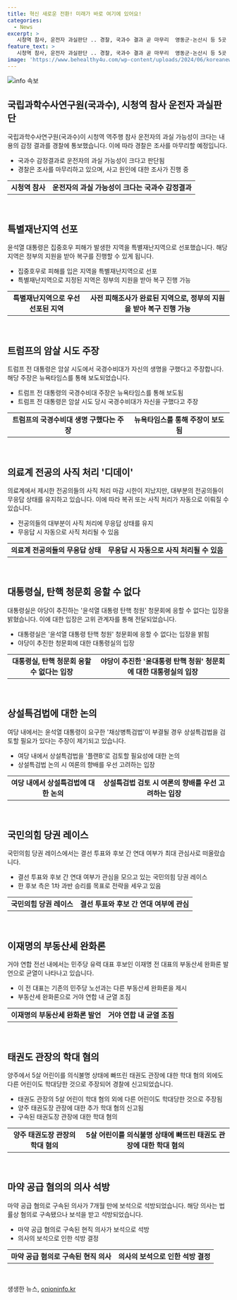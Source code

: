 ```yaml
---
title: 혁신 새로운 전환! 미래가 바로 여기에 있어요!
categories:
  - News
excerpt: >
   시청역 참사, 운전자 과실판단 .. 경찰, 국과수 결과 곧 마무리  영동군·논산시 등 5곳 특별재난지역 선포.. 추가조사 진행  트럼프, 대통령 시절 암살 시도 이유 공개  전공의들 사직 마감일에도 무응답..복귀 조짐 없어  대통령실 탄핵 청문회 응할 수 없다 입장  상설특검 플랜B 거론..여론 관심 집중  국민의힘 당권 레이스..한동훈은 과반승 목표  더불어민주당 내 이재명 발언에 반발..균열 조짐  양주 태권도 관장, 다른 어린이도 학대 혐의로 고발  이선균 협박한 유흥업소 실장에게 마약을 공급한 의사 석방
feature_text: >
   시청역 참사, 운전자 과실판단 .. 경찰, 국과수 결과 곧 마무리  영동군·논산시 등 5곳 특별재난지역 선포.. 추가조사 진행  트럼프, 대통령 시절 암살 시도 이유 공개  전공의들 사직 마감일에도 무응답..복귀 조짐 없어  대통령실 탄핵 청문회 응할 수 없다 입장  상설특검 플랜B 거론..여론 관심 집중  국민의힘 당권 레이스..한동훈은 과반승 목표  더불어민주당 내 이재명 발언에 반발..균열 조짐  양주 태권도 관장, 다른 어린이도 학대 혐의로 고발  이선균 협박한 유흥업소 실장에게 마약을 공급한 의사 석방
image: 'https://www.behealthy4u.com/wp-content/uploads/2024/06/koreanews.jpg'
---
```


<p><img src="https://www.behealthy4u.com/wp-content/uploads/2024/06/koreanews.jpg" alt="info 속보" /></p>

<h2 data-ke-size="size26">국립과학수사연구원(국과수), 시청역 참사 운전자 과실판단</h2>

<p data-ke-size="size16">국립과학수사연구원(국과수)이 시청역 역주행 참사 운전자의 과실 가능성이 크다는 내용의 감정 결과를 경찰에 통보했습니다. 이에 따라 경찰은 조사를 마무리할 예정입니다.</p>

<ul>
    <li>국과수 감정결과로 운전자의 과실 가능성이 크다고 판단됨</li>
    <li>경찰은 조사를 마무리하고 있으며, 사고 원인에 대한 조사가 진행 중</li>
</ul>

<table>
    <tr>
        <td style="text-align: center; height: 17px;"><b>시청역 참사</b></td>
        <td style="text-align: center; height: 17px;"><b>운전자의 과실 가능성이 크다는 국과수 감정결과</b></td>
    </tr>
</table>

<p data-ke-size="size16">&nbsp;</p>

<h2 data-ke-size="size26">특별재난지역 선포</h2>

<p data-ke-size="size16">윤석열 대통령은 집중호우 피해가 발생한 지역을 특별재난지역으로 선포했습니다. 해당 지역은 정부의 지원을 받아 복구를 진행할 수 있게 됩니다.</p>

<ul>
    <li>집중호우로 피해를 입은 지역을 특별재난지역으로 선포</li>
    <li>특별재난지역으로 지정된 지역은 정부의 지원을 받아 복구 진행 가능</li>
</ul>

<table>
    <tr>
        <td style="text-align: center; height: 17px;"><b>특별재난지역으로 우선 선포된 지역</b></td>
        <td style="text-align: center; height: 17px;"><b>사전 피해조사가 완료된 지역으로, 정부의 지원을 받아 복구 진행 가능</b></td>
    </tr>
</table>

<p data-ke-size="size16">&nbsp;</p>

<h2 data-ke-size="size26">트럼프의 암살 시도 주장</h2>

<p data-ke-size="size16">트럼프 전 대통령은 암살 시도에서 국경수비대가 자신의 생명을 구했다고 주장합니다. 해당 주장은 뉴욕타임스를 통해 보도되었습니다.</p>

<ul>
    <li>트럼프 전 대통령의 국경수비대 주장은 뉴욕타임스를 통해 보도됨</li>
    <li>트럼프 전 대통령은 암살 시도 당시 국경수비대가 자신을 구했다고 주장</li>
</ul>

<table>
    <tr>
        <td style="text-align: center; height: 17px;"><b>트럼프의 국경수비대 생명 구했다는 주장</b></td>
        <td style="text-align: center; height: 17px;"><b>뉴욕타임스를 통해 주장이 보도됨</b></td>
    </tr>
</table>

<p data-ke-size="size16">&nbsp;</p>

<h2 data-ke-size="size26">의료계 전공의 사직 처리 '디데이'</h2>

<p data-ke-size="size16">의료계에서 제시한 전공의들의 사직 처리 마감 시한이 지났지만, 대부분의 전공의들이 무응답 상태를 유지하고 있습니다. 이에 따라 복귀 또는 사직 처리가 자동으로 이뤄질 수 있습니다.</p>

<ul>
    <li>전공의들의 대부분이 사직 처리에 무응답 상태를 유지</li>
    <li>무응답 시 자동으로 사직 처리될 수 있음</li>
</ul>

<table>
    <tr>
        <td style="text-align: center; height: 17px;"><b>의료계 전공의들의 무응답 상태</b></td>
        <td style="text-align: center; height: 17px;"><b>무응답 시 자동으로 사직 처리될 수 있음</b></td>
    </tr>
</table>

<p data-ke-size="size16">&nbsp;</p>

<h2 data-ke-size="size26">대통령실, 탄핵 청문회 응할 수 없다</h2>

<p data-ke-size="size16">대통령실은 야당이 추진하는 '윤석열 대통령 탄핵 청원' 청문회에 응할 수 없다는 입장을 밝혔습니다. 이에 대한 입장은 고위 관계자를 통해 전달되었습니다.</p>

<ul>
    <li>대통령실은 '윤석열 대통령 탄핵 청원' 청문회에 응할 수 없다는 입장을 밝힘</li>
    <li>야당이 추진한 청문회에 대한 대통령실의 입장</li>
</ul>

<table>
    <tr>
        <td style="text-align: center; height: 17px;"><b>대통령실, 탄핵 청문회 응할 수 없다는 입장</b></td>
        <td style="text-align: center; height: 17px;"><b>야당이 추진한 '윤대통령 탄핵 청원' 청문회에 대한 대통령실의 입장</b></td>
    </tr>
</table>

<p data-ke-size="size16">&nbsp;</p>

<h2 data-ke-size="size26">상설특검법에 대한 논의</h2>

<p data-ke-size="size16">여당 내에서는 윤석열 대통령이 요구한 '채상병특검법'이 부결될 경우 상설특검법을 검토할 필요가 있다는 주장이 제기되고 있습니다.</p>

<ul>
    <li>여당 내에서 상설특검법을 '플랜B'로 검토할 필요성에 대한 논의</li>
    <li>상설특검법 논의 시 여론의 향배를 우선 고려하는 입장</li>
</ul>

<table>
    <tr>
        <td style="text-align: center; height: 17px;"><b>여당 내에서 상설특검법에 대한 논의</b></td>
        <td style="text-align: center; height: 17px;"><b>상설특검법 검토 시 여론의 향배를 우선 고려하는 입장</b></td>
    </tr>
</table>

<p data-ke-size="size16">&nbsp;</p>

<h2 data-ke-size="size26">국민의힘 당권 레이스</h2>

<p data-ke-size="size16">국민의힘 당권 레이스에서는 결선 투표와 후보 간 연대 여부가 최대 관심사로 떠올랐습니다.</p>

<ul>
    <li>결선 투표와 후보 간 연대 여부가 관심을 모으고 있는 국민의힘 당권 레이스</li>
    <li>한 후보 측은 1차 과반 승리를 목표로 전략을 세우고 있음</li>
</ul>

<table>
    <tr>
        <td style="text-align: center; height: 17px;"><b>국민의힘 당권 레이스</b></td>
        <td style="text-align: center; height: 17px;"><b>결선 투표와 후보 간 연대 여부에 관심</b></td>
    </tr>
</table>

<p data-ke-size="size16">&nbsp;</p>

<h2 data-ke-size="size26">이재명의 부동산세 완화론</h2>

<p data-ke-size="size16">거야 연합 전선 내에서는 민주당 유력 대표 후보인 이재명 전 대표의 부동산세 완화론 발언으로 균열이 나타나고 있습니다.</p>

<ul>
    <li>이 전 대표는 기존의 민주당 노선과는 다른 부동산세 완화론을 제시</li>
    <li>부동산세 완화론으로 거야 연합 내 균열 조짐</li>
</ul>

<table>
    <tr>
        <td style="text-align: center; height: 17px;"><b>이재명의 부동산세 완화론 발언</b></td>
        <td style="text-align: center; height: 17px;"><b>거야 연합 내 균열 조짐</b></td>
    </tr>
</table>

<p data-ke-size="size16">&nbsp;</p>

<h2 data-ke-size="size26">태권도 관장의 학대 혐의</h2>

<p data-ke-size="size16">양주에서 5살 어린이를 의식불명 상태에 빠뜨린 태권도 관장에 대한 학대 혐의 외에도 다른 어린이도 학대당한 것으로 주장되어 경찰에 신고되었습니다.</p>

<ul>
    <li>태권도 관장의 5살 어린이 학대 혐의 외에 다른 어린이도 학대당한 것으로 주장됨</li>
    <li>양주 태권도장 관장에 대한 추가 학대 혐의 신고됨</li>
    <li>구속된 태권도장 관장에 대한 학대 혐의</li>
</ul>

<table>
    <tr>
        <td style="text-align: center; height: 17px;"><b>양주 태권도장 관장의 학대 혐의</b></td>
        <td style="text-align: center; height: 17px;"><b>5살 어린이를 의식불명 상태에 빠뜨린 태권도 관장에 대한 학대 혐의</b></td>
    </tr>
</table>

<p data-ke-size="size16">&nbsp;</p>

<h2 data-ke-size="size26">마약 공급 혐의의 의사 석방</h2>

<p data-ke-size="size16">마약 공급 혐의로 구속된 의사가 7개월 만에 보석으로 석방되었습니다. 해당 의사는 법률상 혐의로 구속됐으나 보석을 받고 석방되었습니다.</p>

<ul>
    <li>마약 공급 혐의로 구속된 현직 의사가 보석으로 석방</li>
    <li>의사의 보석으로 인한 석방 결정</li>
</ul>

<table>
    <tr>
        <td style="text-align: center; height: 17px;"><b>마약 공급 혐의로 구속된 현직 의사</b></td>
        <td style="text-align: center; height: 17px;"><b>의사의 보석으로 인한 석방 결정</b></td>
    </tr>
</table>

<p data-ke-size="size16">&nbsp;</p>
생생한 뉴스, <a href="https://onioninfo.kr" rel="dofollow">onioninfo.kr</a>


